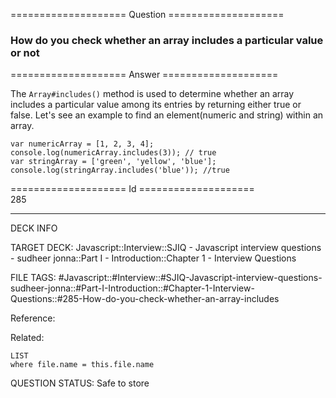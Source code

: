 ==================== Question ====================  

### How do you check whether an array includes a particular value or not  

==================== Answer ====================  

The `Array#includes()` method is used to determine whether an array includes a particular value among its entries by returning either true or false. Let's see an example to find an element(numeric and string) within an array.

<!-- codeblock-start -->
<pre><code class="hljs language-javascript"><span class="hljs-keyword">var</span> numericArray = [<span class="hljs-number">1</span>, <span class="hljs-number">2</span>, <span class="hljs-number">3</span>, <span class="hljs-number">4</span>];
<span class="hljs-variable language_">console</span>.<span class="hljs-title function_">log</span>(numericArray.<span class="hljs-title function_">includes</span>(<span class="hljs-number">3</span>)); <span class="hljs-comment">// true</span>
<span class="hljs-keyword">var</span> stringArray = [<span class="hljs-string">'green'</span>, <span class="hljs-string">'yellow'</span>, <span class="hljs-string">'blue'</span>];
<span class="hljs-variable language_">console</span>.<span class="hljs-title function_">log</span>(stringArray.<span class="hljs-title function_">includes</span>(<span class="hljs-string">'blue'</span>)); <span class="hljs-comment">//true</span>
</code></pre>
<!-- codeblock-end -->

==================== Id ====================  
285

---

DECK INFO

TARGET DECK: Javascript::Interview::SJIQ - Javascript interview questions - sudheer jonna::Part I - Introduction::Chapter 1 - Interview Questions

FILE TAGS: #Javascript::#Interview::#SJIQ-Javascript-interview-questions-sudheer-jonna::#Part-I-Introduction::#Chapter-1-Interview-Questions::#285-How-do-you-check-whether-an-array-includes

Reference:

Related:

```dataview
LIST
where file.name = this.file.name
```

QUESTION STATUS: Safe to store
